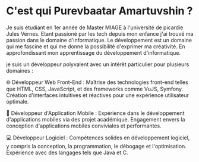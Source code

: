 # C'est qui Purevbaatar Amartuvshin ?

Je suis étudiant en 1er année de Master MIAGE à l'université de picardie Jules Vernes. Etant passioné par les tech depuis mon enfance j'ai trouvé ma passion dans le domaine d'informatique.
Le développement est un domaine qui me fascine et qui me donne la possibilité d'exprimer ma créativité. En approfondissant mon apprentissage du développement d'informatique.

je suis un développeur polyvalent avec un intérêt particulier pour plusieurs domaines :

🌐 Développeur Web Front-End : Maîtrise des technologies front-end telles que HTML, CSS, JavaScript, et des frameworks comme VuJS, Symfony. Création d'interfaces intuitives et réactives pour une expérience utilisateur optimale.

📱 Développeur d'Application Mobile : Expérience dans le développement d'applications mobiles via des projet académique. Engagement envers la conception d'applications mobiles conviviales et performantes.

💻 Développeur Logiciel : Compétences solides en développement logiciel, y compris la conception, la programmation, le débogage et l'optimisation. Expérience avec des langages tels que Java et C.
